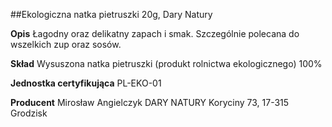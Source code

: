 ##Ekologiczna natka pietruszki 20g, Dary Natury

**Opis** Łagodny oraz delikatny zapach i smak. Szczególnie polecana do wszelkich zup oraz sosów.

**Skład** Wysuszona natka pietruszki (produkt rolnictwa ekologicznego) 100%

**Jednostka certyfikująca** PL-EKO-01

**Producent** Mirosław Angielczyk DARY NATURY
Koryciny 73, 17-315 Grodzisk
